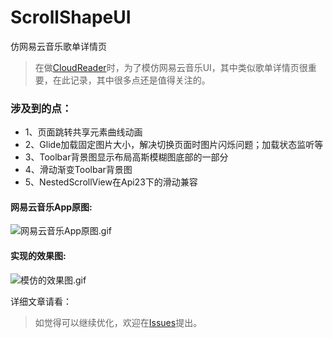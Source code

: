 # ScrollShapeUI
仿网易云音乐歌单详情页
> 在做[CloudReader](https://github.com/youlookwhat/CloudReader)时，为了模仿网易云音乐UI，其中类似歌单详情页很重要，在此记录，其中很多点还是值得关注的。

### 涉及到的点：
 - 1、页面跳转共享元素曲线动画
 - 2、Glide加载固定图片大小，解决切换页面时图片闪烁问题；加载状态监听等
 - 3、Toolbar背景图显示布局高斯模糊图底部的一部分
 - 4、滑动渐变Toolbar背景图
 - 5、NestedScrollView在Api23下的滑动兼容

#### 网易云音乐App原图:
 ![网易云音乐App原图.gif](https://github.com/youlookwhat/ScrollShapeUI/blob/master/pic/yuan.gif)

#### 实现的效果图:
 ![模仿的效果图.gif](https://github.com/youlookwhat/ScrollShapeUI/blob/master/pic/scrollshapeui.gif) 
 


详细文章请看：

> 如觉得可以继续优化，欢迎在[Issues](https://github.com/youlookwhat/ScrollShapeUI/issues)提出。